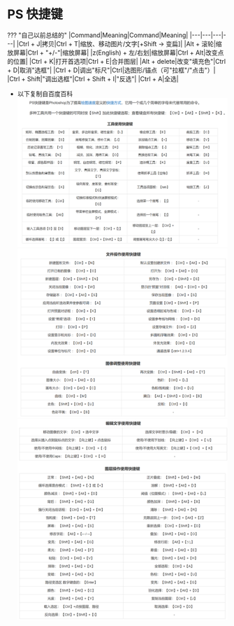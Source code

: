 # PS 快捷键

??? "自己以前总结的"
    |Command|Meaning|Command|Meaning|
    |---|---|---|---|
    |Ctrl + J|拷贝|Ctrl + T|缩放、移动图片/文字[+Shift -> 变扁]|
    |Alt + 滚轮|缩放屏幕|Ctrl + "+/\-"|缩放屏幕|
    |z(English) + 左/右划|缩放屏幕|Ctrl + Alt|改变点的位置|
    |Ctrl + K|打开首选项|Ctrl + E|合并图层|
    |Alt + delete|改变"填充色"|Ctrl + D|取消"选框"|
    |Ctrl + D|调出"标尺"|Ctrl|选图形/锚点（可"拉框"/"点击"）|
    |Ctrl + Shift|"调出选框"|Ctrl + Shift + I|"反选"|
    |Ctrl + A|全选|
- 以下复制自百度百科
![](../images/PSs1.png)
![](../images/PSs2.png)
![](../images/PSs3.png)